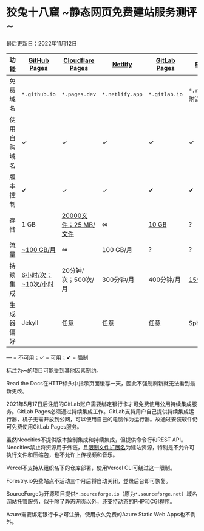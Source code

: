 # 狡兔十八窟 ~静态网页免费建站服务测评~

最后更新日：2022年11月12日

功能 | [GitHub Pages](https://pages.github.com/) | [Cloudflare Pages](https://pages.cloudflare.com/) | [Netlify](https://www.netlify.com/) | [GitLab Pages](https://docs.gitlab.com/ee/user/project/pages/) | [Read the Docs](https://readthedocs.io/) | [Neocities](https://neocities.org/)
-|-|-|-|-|-|-
免费域名 | `*.github.io` | `*.pages.dev` | `*.netlify.app` | `*.gitlab.io` | `*.readthedocs.io`；附送`*.rtfd.io` | `*.neocities.io`
使用自购域名 | ✓ | ✓ | ✓ | ✓ | ✓ | —
版本控制 | ✔ | ✓ | ✓ | ✔ | ✔ | —
存储 | 1 GB | [20000文件；25 MB/文件](https://developers.cloudflare.com/pages/platform/limits/) | ∞ | [10 GB](https://docs.gitlab.com/ee/user/gitlab_com/index.html#account-and-limit-settings) | ? | [1 GB](https://neocities.org/supporter)
流量 | [~100 GB/月](https://docs.github.com/en/pages/getting-started-with-github-pages/about-github-pages#usage-limits) | ∞ | 100 GB/月 | ? | ? | ~200 GB
持续集成 | [6小时/次；~10次/小时](https://docs.github.com/en/actions/learn-github-actions/usage-limits-billing-and-administration) | 20分钟/次；500次/月 | 300分钟/月 | 400分钟/月 | [15分钟/次](https://docs.readthedocs.io/en/stable/builds.html) | —
生成器偏好 | Jekyll | 任意 | 任意 | 任意 | Sphinx和MkDocs | 原生

— = 不可用；✓ = 可用；✔ = 强制

标注为∞的项目可能受到其他因素制约。

Read the Docs在HTTP标头中指示页面缓存一天，因此不强制刷新就无法看到最新更改。

2021年5月17日后注册的GitLab账户需要绑定银行卡才可免费使用公用持续集成服务。GitLab Pages必须通过持续集成工作。GitLab支持用户自己提供持续集成运行器，机子无需开放到公网，可以使用自己的电脑作为运行器。故通过安装软件仍可免费使用GitLab Pages服务。

虽然Neocities不提供版本控制集成和持续集成，但提供命令行和REST API。Neocities禁止将资源用于外链，且[限制文件扩展名](https://neocities.org/site_files/allowed_types)为建站资源，特别是不允许可执行文件和压缩包，也不允许上传视频和音乐。

Vercel不支持从组织名下的仓库部署，使用Vercel CLI可绕过这一限制。

Forestry.io免费站点不活动三个月后将自动关闭，登录后台即可恢复。

SourceForge为开源项目提供`*.sourceforge.io`（原为`*.sourceforge.net`）域名网站托管服务，似乎除了静态网页以外，还支持动态的PHP和CGI程序。

Azure需要绑定银行卡才可注册，使用永久免费的Azure Static Web Apps也不例外。
